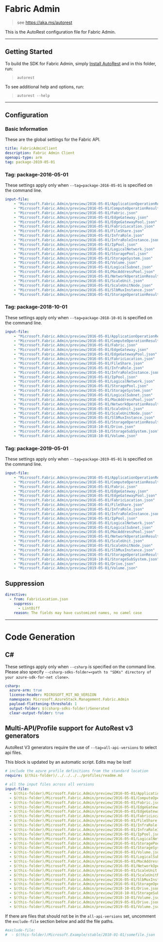 # Fabric Admin

> see https://aka.ms/autorest

This is the AutoRest configuration file for Fabric Admin.

---
## Getting Started
To build the SDK for Fabric Admin, simply [Install AutoRest](https://aka.ms/autorest/install) and in this folder, run:

> `autorest`

To see additional help and options, run:

> `autorest --help`
---

## Configuration

### Basic Information
These are the global settings for the Fabric API.

``` yaml
title: FabricAdminClient
description: Fabric Admin Client
openapi-type: arm
tag: package-2019-05-01
```

### Tag: package-2016-05-01

These settings apply only when `--tag=package-2016-05-01` is specified on the command line.

``` yaml $(tag) == 'package-2016-05-01'
input-file:
    - "Microsoft.Fabric.Admin/preview/2016-05-01/ApplicationOperationResults.json"
    - "Microsoft.Fabric.Admin/preview/2016-05-01/ComputeOperationResults.json"
    - "Microsoft.Fabric.Admin/preview/2016-05-01/Fabric.json"
    - "Microsoft.Fabric.Admin/preview/2016-05-01/EdgeGateway.json"
    - "Microsoft.Fabric.Admin/preview/2016-05-01/EdgeGatewayPool.json"
    - "Microsoft.Fabric.Admin/preview/2016-05-01/FabricLocation.json"
    - "Microsoft.Fabric.Admin/preview/2016-05-01/FileShare.json"
    - "Microsoft.Fabric.Admin/preview/2016-05-01/InfraRole.json"
    - "Microsoft.Fabric.Admin/preview/2016-05-01/InfraRoleInstance.json"
    - "Microsoft.Fabric.Admin/preview/2016-05-01/IpPool.json"
    - "Microsoft.Fabric.Admin/preview/2016-05-01/LogicalNetwork.json"
    - "Microsoft.Fabric.Admin/preview/2016-05-01/StoragePool.json"
    - "Microsoft.Fabric.Admin/preview/2016-05-01/StorageSystem.json"
    - "Microsoft.Fabric.Admin/preview/2016-05-01/Volume.json"
    - "Microsoft.Fabric.Admin/preview/2016-05-01/LogicalSubnet.json"
    - "Microsoft.Fabric.Admin/preview/2016-05-01/MacAddressPool.json"
    - "Microsoft.Fabric.Admin/preview/2016-05-01/NetworkOperationResults.json"
    - "Microsoft.Fabric.Admin/preview/2016-05-01/ScaleUnit.json"
    - "Microsoft.Fabric.Admin/preview/2016-05-01/ScaleUnitNode.json"
    - "Microsoft.Fabric.Admin/preview/2016-05-01/SlbMuxInstance.json"
    - "Microsoft.Fabric.Admin/preview/2016-05-01/StorageOperationResults.json"
```

### Tag: package-2018-10-01

These settings apply only when `--tag=package-2018-10-01` is specified on the command line.

``` yaml $(tag) == 'package-2018-10-01'
input-file:
    - "Microsoft.Fabric.Admin/preview/2016-05-01/ApplicationOperationResults.json"
    - "Microsoft.Fabric.Admin/preview/2016-05-01/ComputeOperationResults.json"
    - "Microsoft.Fabric.Admin/preview/2016-05-01/Fabric.json"
    - "Microsoft.Fabric.Admin/preview/2016-05-01/EdgeGateway.json"
    - "Microsoft.Fabric.Admin/preview/2016-05-01/EdgeGatewayPool.json"
    - "Microsoft.Fabric.Admin/preview/2016-05-01/FabricLocation.json"
    - "Microsoft.Fabric.Admin/preview/2016-05-01/FileShare.json"
    - "Microsoft.Fabric.Admin/preview/2016-05-01/InfraRole.json"
    - "Microsoft.Fabric.Admin/preview/2016-05-01/InfraRoleInstance.json"
    - "Microsoft.Fabric.Admin/preview/2016-05-01/IpPool.json"
    - "Microsoft.Fabric.Admin/preview/2016-05-01/LogicalNetwork.json"
    - "Microsoft.Fabric.Admin/preview/2016-05-01/StoragePool.json"
    - "Microsoft.Fabric.Admin/preview/2016-05-01/StorageSystem.json"
    - "Microsoft.Fabric.Admin/preview/2016-05-01/LogicalSubnet.json"
    - "Microsoft.Fabric.Admin/preview/2016-05-01/MacAddressPool.json"
    - "Microsoft.Fabric.Admin/preview/2016-05-01/NetworkOperationResults.json"
    - "Microsoft.Fabric.Admin/preview/2016-05-01/ScaleUnit.json"
    - "Microsoft.Fabric.Admin/preview/2016-05-01/ScaleUnitNode.json"
    - "Microsoft.Fabric.Admin/preview/2016-05-01/SlbMuxInstance.json"
    - "Microsoft.Fabric.Admin/preview/2016-05-01/StorageOperationResults.json"
    - "Microsoft.Fabric.Admin/preview/2018-10-01/Drive.json"
    - "Microsoft.Fabric.Admin/preview/2018-10-01/StorageSubSystem.json"
    - "Microsoft.Fabric.Admin/preview/2018-10-01/Volume.json"
```

### Tag: package-2019-05-01

These settings apply only when `--tag=package-2019-05-01` is specified on the command line.

``` yaml $(tag) == 'package-2019-05-01'
input-file:
    - "Microsoft.Fabric.Admin/preview/2016-05-01/ApplicationOperationResults.json"
    - "Microsoft.Fabric.Admin/preview/2016-05-01/ComputeOperationResults.json"
    - "Microsoft.Fabric.Admin/preview/2016-05-01/Fabric.json"
    - "Microsoft.Fabric.Admin/preview/2016-05-01/EdgeGateway.json"
    - "Microsoft.Fabric.Admin/preview/2016-05-01/EdgeGatewayPool.json"
    - "Microsoft.Fabric.Admin/preview/2016-05-01/FabricLocation.json"
    - "Microsoft.Fabric.Admin/preview/2016-05-01/FileShare.json"
    - "Microsoft.Fabric.Admin/preview/2016-05-01/InfraRole.json"
    - "Microsoft.Fabric.Admin/preview/2016-05-01/InfraRoleInstance.json"
    - "Microsoft.Fabric.Admin/preview/2016-05-01/IpPool.json"
    - "Microsoft.Fabric.Admin/preview/2016-05-01/LogicalNetwork.json"
    - "Microsoft.Fabric.Admin/preview/2016-05-01/LogicalSubnet.json"
    - "Microsoft.Fabric.Admin/preview/2016-05-01/MacAddressPool.json"
    - "Microsoft.Fabric.Admin/preview/2016-05-01/NetworkOperationResults.json"
    - "Microsoft.Fabric.Admin/preview/2016-05-01/ScaleUnit.json"
    - "Microsoft.Fabric.Admin/preview/2016-05-01/ScaleUnitNode.json"
    - "Microsoft.Fabric.Admin/preview/2016-05-01/SlbMuxInstance.json"
    - "Microsoft.Fabric.Admin/preview/2016-05-01/StorageOperationResults.json"
    - "Microsoft.Fabric.Admin/preview/2018-10-01/StorageSubSystem.json"
    - "Microsoft.Fabric.Admin/preview/2019-05-01/Drive.json"
    - "Microsoft.Fabric.Admin/preview/2019-05-01/Volume.json"
```

## Suppression
``` yaml
directive:
  - from: FabricLocation.json
    suppress: 
      - LintDiff
    reason: The fields may have customized names, no camel case
```

---
# Code Generation

## C#

These settings apply only when `--csharp` is specified on the command line.
Please also specify `--csharp-sdks-folder=<path to "SDKs" directory of your azure-sdk-for-net clone>`.

``` yaml $(csharp)
csharp:
  azure-arm: true
  license-header: MICROSOFT_MIT_NO_VERSION
  namespace: Microsoft.AzureStack.Management.Fabric.Admin
  payload-flattening-threshold: 1
  output-folder: $(csharp-sdks-folder)/Generated
  clear-output-folder: true
```

## Multi-API/Profile support for AutoRest v3 generators 

AutoRest V3 generators require the use of `--tag=all-api-versions` to select api files.

This block is updated by an automatic script. Edits may be lost!

``` yaml $(tag) == 'all-api-versions' /* autogenerated */
# include the azure profile definitions from the standard location
require: $(this-folder)/../../../../profiles/readme.md

# all the input files across all versions
input-file:
  - $(this-folder)/Microsoft.Fabric.Admin/preview/2016-05-01/ApplicationOperationResults.json
  - $(this-folder)/Microsoft.Fabric.Admin/preview/2016-05-01/ComputeOperationResults.json
  - $(this-folder)/Microsoft.Fabric.Admin/preview/2016-05-01/Fabric.json
  - $(this-folder)/Microsoft.Fabric.Admin/preview/2016-05-01/EdgeGateway.json
  - $(this-folder)/Microsoft.Fabric.Admin/preview/2016-05-01/EdgeGatewayPool.json
  - $(this-folder)/Microsoft.Fabric.Admin/preview/2016-05-01/FabricLocation.json
  - $(this-folder)/Microsoft.Fabric.Admin/preview/2016-05-01/FileShare.json
  - $(this-folder)/Microsoft.Fabric.Admin/preview/2016-05-01/InfraRole.json
  - $(this-folder)/Microsoft.Fabric.Admin/preview/2016-05-01/InfraRoleInstance.json
  - $(this-folder)/Microsoft.Fabric.Admin/preview/2016-05-01/IpPool.json
  - $(this-folder)/Microsoft.Fabric.Admin/preview/2016-05-01/LogicalNetwork.json
  - $(this-folder)/Microsoft.Fabric.Admin/preview/2016-05-01/StoragePool.json
  - $(this-folder)/Microsoft.Fabric.Admin/preview/2016-05-01/StorageSystem.json
  - $(this-folder)/Microsoft.Fabric.Admin/preview/2016-05-01/Volume.json
  - $(this-folder)/Microsoft.Fabric.Admin/preview/2016-05-01/LogicalSubnet.json
  - $(this-folder)/Microsoft.Fabric.Admin/preview/2016-05-01/MacAddressPool.json
  - $(this-folder)/Microsoft.Fabric.Admin/preview/2016-05-01/NetworkOperationResults.json
  - $(this-folder)/Microsoft.Fabric.Admin/preview/2016-05-01/ScaleUnit.json
  - $(this-folder)/Microsoft.Fabric.Admin/preview/2016-05-01/ScaleUnitNode.json
  - $(this-folder)/Microsoft.Fabric.Admin/preview/2016-05-01/SlbMuxInstance.json
  - $(this-folder)/Microsoft.Fabric.Admin/preview/2016-05-01/StorageOperationResults.json
  - $(this-folder)/Microsoft.Fabric.Admin/preview/2018-10-01/Drive.json
  - $(this-folder)/Microsoft.Fabric.Admin/preview/2018-10-01/StorageSubSystem.json
  - $(this-folder)/Microsoft.Fabric.Admin/preview/2018-10-01/Volume.json
  - $(this-folder)/Microsoft.Fabric.Admin/preview/2019-05-01/Drive.json
  - $(this-folder)/Microsoft.Fabric.Admin/preview/2019-05-01/Volume.json

```

If there are files that should not be in the `all-api-versions` set, 
uncomment the  `exclude-file` section below and add the file paths.

``` yaml $(tag) == 'all-api-versions'
#exclude-file: 
#  - $(this-folder)/Microsoft.Example/stable/2010-01-01/somefile.json
```

